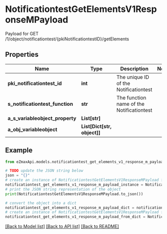 # NotificationtestGetElementsV1ResponseMPayload

Payload for GET /1/object/notificationtest/{pkiNotificationtestID}/getElements

## Properties

Name | Type | Description | Notes
------------ | ------------- | ------------- | -------------
**pki_notificationtest_id** | **int** | The unique ID of the Notificationtest | 
**s_notificationtest_function** | **str** | The function name of the Notificationtest | 
**a_s_variableobject_property** | **List[str]** |  | 
**a_obj_variableobject** | **List[Dict[str, object]]** |  | 

## Example

```python
from eZmaxApi.models.notificationtest_get_elements_v1_response_m_payload import NotificationtestGetElementsV1ResponseMPayload

# TODO update the JSON string below
json = "{}"
# create an instance of NotificationtestGetElementsV1ResponseMPayload from a JSON string
notificationtest_get_elements_v1_response_m_payload_instance = NotificationtestGetElementsV1ResponseMPayload.from_json(json)
# print the JSON string representation of the object
print(NotificationtestGetElementsV1ResponseMPayload.to_json())

# convert the object into a dict
notificationtest_get_elements_v1_response_m_payload_dict = notificationtest_get_elements_v1_response_m_payload_instance.to_dict()
# create an instance of NotificationtestGetElementsV1ResponseMPayload from a dict
notificationtest_get_elements_v1_response_m_payload_from_dict = NotificationtestGetElementsV1ResponseMPayload.from_dict(notificationtest_get_elements_v1_response_m_payload_dict)
```
[[Back to Model list]](../README.md#documentation-for-models) [[Back to API list]](../README.md#documentation-for-api-endpoints) [[Back to README]](../README.md)


